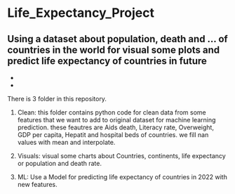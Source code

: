 # Life_Expectancy_Project
Using a dataset about population, death and ... of countries in the world for visual some plots and predict life expectancy of countries in future
-
-
-
There is 3 folder in this repository.

1. Clean: this folder contains python code for clean data from some features that we want to add to original dataset for machine learning prediction.
   these feautres are Aids death, Literacy rate, Overweight, GDP per capita, Hepatit and hospital beds of countries. we fill nan values with mean and
   interpolate.

2. Visuals: visual some charts about Countries, continents, life expectancy or population and death rate.

3. ML: Use a Model for predicting life expectancy of countries in 2022 with new features.
